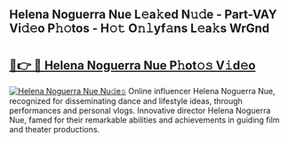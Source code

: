 ## Helena Noguerra Nue L𝚎a𝚔ed N𝚞𝚍e - Part-VAY Vi𝚍𝚎o P𝚑𝚘tos - H𝚘𝚝 O𝚗𝚕yf𝚊ns L𝚎a𝚔s WrGnd

# <h2><a href="http://kfe4ce.oniu.top/?m=Helena+Noguerra+Nue">🔗👉 🔴 Helena Noguerra Nue P𝚑ot𝚘𝚜 V𝚒d𝚎o</a></h2>

[![Helena Noguerra Nue Nu𝚍e𝚜](https://i.imgur.com/0qMVB7G.gif)](http://kfe4ce.oniu.top/?m=Helena+Noguerra+Nue)
Online influencer Helena Noguerra Nue, recognized for disseminating dance and lifestyle ideas, through performances and personal vlogs. Innovative director Helena Noguerra Nue, famed for their remarkable abilities and achievements in guiding film and theater productions.  
